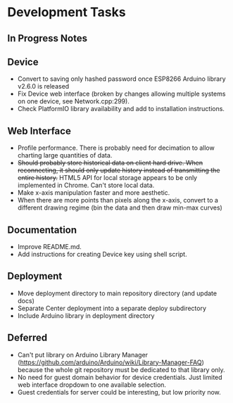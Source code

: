 # **Development Tasks**

## In Progress Notes


## Device
* Convert to saving only hashed password once ESP8266 Arduino library v2.6.0 is released
* Fix Device web interface (broken by changes allowing multiple systems on one device, see Network.cpp:299).
* Check PlatformIO library availability and add to installation instructions.

## Web Interface
* Profile performance. There is probably need for decimation to allow charting large quantities of data.
* ~~Should probably store historical data on client hard drive. When reconnecting, it should only update history instead of transmitting the entire history.~~ HTML5 API for local storage appears to be only implemented in Chrome. Can't store local data.
* Make x-axis manipulation faster and more aesthetic.
* When there are more points than pixels along the x-axis, convert to a different drawing regime (bin the data and then draw min-max curves)

## Documentation
* Improve README.md.
* Add instructions for creating Device key using shell script.

## Deployment
* Move deployment directory to main repository directory (and update docs)
* Separate Center deployment into a separate deploy subdirectory
* Include Arduino library in deployment directory

## Deferred
* Can't put library on Arduino Library Manager (https://github.com/arduino/Arduino/wiki/Library-Manager-FAQ) because the whole git repository must be dedicated to that library only.
* No need for guest domain behavior for device credentials. Just limited web interface dropdown to one available selection.
* Guest credentials for server could be interesting, but low priority now.